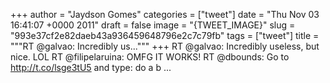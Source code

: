 
+++
author = "Jaydson Gomes"
categories = ["tweet"]
date = "Thu Nov 03 16:41:07 +0000 2011"
draft = false
image = "{TWEET_IMAGE}"
slug = "993e37cf2e82daeb43a936459648796e2c7c79fb"
tags = ["tweet"]
title = """RT @galvao: Incredibly us..."""
+++
RT @galvao: Incredibly useless, but nice. LOL RT @filipelaruina: OMFG IT WORKS! RT @dbounds: Go to http://t.co/lsge3tU5 and type: do a b ...
